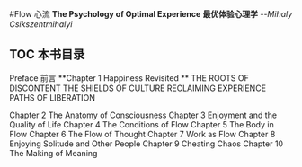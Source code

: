 #Flow 心流
**The Psychology of Optimal Experience** 
**最优体验心理学**
*--Mihaly Csikszentmihalyi*

## TOC 本书目录
 Preface 前言
**Chapter 1 Happiness Revisited  **
THE ROOTS OF DISCONTENT
THE SHIELDS OF CULTURE
RECLAIMING EXPERIENCE
PATHS OF LIBERATION

Chapter 2 The Anatomy of Consciousness 
Chapter 3 Enjoyment and the Quality of Life 
Chapter 4 The Conditions of Flow 
Chapter 5 The Body in Flow
Chapter 6 The Flow of Thought 
Chapter 7 Work as Flow 
Chapter 8 Enjoying Solitude and Other People 
Chapter 9 Cheating Chaos 
Chapter 10 The Making of Meaning 
 

 

 
 

 

 

 

 